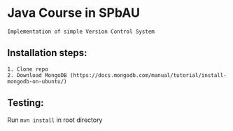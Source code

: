 # Java Course in SPbAU
  
    Implementation of simple Version Control System

## Installation steps:

    1. Clone repo
    2. Download MongoDB (https://docs.mongodb.com/manual/tutorial/install-mongodb-on-ubuntu/)

## Testing:
Run ```mvn install``` in root directory


